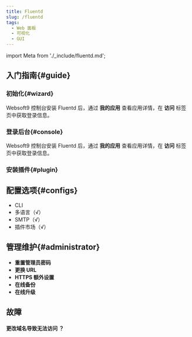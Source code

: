 ```yaml
---
title: Fluentd
slug: /fluentd
tags:
  - Web 面板
  - 可视化
  - GUI
---
```


import Meta from './_include/fluentd.md';

<Meta name="meta" />

## 入门指南{#guide}

### 初始化{#wizard}

Websoft9 控制台安装 Fluentd 后，通过 **我的应用** 查看应用详情，在 **访问** 标签页中获取登录信息。  

### 登录后台{#console}

Websoft9 控制台安装 Fluentd 后，通过 **我的应用** 查看应用详情，在 **访问** 标签页中获取登录信息。  

### 安装插件{#plugin}

## 配置选项{#configs}

- CLI
- 多语言（√）
- SMTP（√）
- 插件市场（√）

## 管理维护{#administrator}

- **重置管理员密码**
- **更换 URL**
- **HTTPS 额外设置**
- **在线备份**
- **在线升级**

## 故障

#### 更改域名导致无法访问 ？